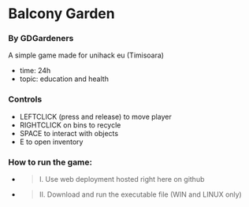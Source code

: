 # Balcony Garden
### By GDGardeners

A simple game made for unihack eu (Timisoara)

- time: 24h
- topic: education and health

###  Controls
- LEFTCLICK (press and release) to move player
- RIGHTCLICK on bins to recycle
- SPACE to interact with objects
- E to open inventory

### How to run the game:
- > I. Use web deployment hosted right here on github

- > II. Download and run the executable file (WIN and LINUX only)
